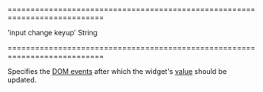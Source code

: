 ===========================================================================
<!--default-->'input change keyup'<!--/default-->
<!--type-->String<!--/type-->
===========================================================================

<!--shortDescription-->
Specifies the [DOM events](https://en.wikipedia.org/wiki/DOM_events) after which the widget's [value]({basewidgetpath}/Configuration/#value) should be updated.
<!--/shortDescription-->

<!--fullDescription-->

<!--/fullDescription-->
